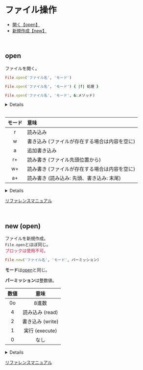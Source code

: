 # ファイル操作

- [開く【open】](#open)
- [新規作成【new】](#new)

<br>

<span id='open'></span>
## open

ファイルを開く。

```ruby
File.open('ファイル名', 'モード')

File.open('ファイル名', 'モード') { |f| 処理 }

File.open('ファイル名', 'モード', &:メソッド)
```

<details>

```ruby
# 代入
file = File.open('test.txt', 'r')

content = file.read

file.close

p content  # => "Hello\n"
```

```ruby
# ブロック
File.open('test.txt', 'r') { |r| p r.read }  # => "Hello\n"
```

```ruby
# ブロック省略
content = File.open('test.txt', 'r', &:read)

p content  # => "Hello\n"
```

<br>

ブロックがある場合、終了後自動で`close`される。

```ruby
# ブロックなし
file = File.open('test.txt', 'r')

p file  # => #<File:test.txt>

file.close

p file # => #<File:test.txt (closed)>
```

```ruby
# ブロックあり
file = File.open('test.txt', 'r') { |f| p f }  # => #<File:test.txt>

p file  # => #<File:test.txt (closed)>
```

</details>

<br>

| モード | 意味 |
|:------:|:-----|
| r | 読み込み |
| w | 書き込み (ファイルが存在する場合は内容を空に) |
| a | 追加書き込み |
| r+ | 読み書き (ファイル先頭位置から) |
| w+ | 読み書き (ファイルが存在する場合は内容を空に) |
| a+ | 読み書き (読み込み: 先頭、書き込み: 末尾) |

<details>

**`r` (読み込み)**

```bash
$ cat test.txt
Hello
```

```ruby
file = File.open('test.txt', 'r')

content = file.read

file.close

puts content  # => Hello
```

<br>

```ruby
# 書き込みは不可
File.open('test.txt', 'r') do |f|
  f.write('World')  # => IOError (not opened for writing)
end
```

---

**`w` (書き込み)**

ファイル内は空になる。

```bash
$ cat test.txt
Hello
```

```ruby
File.open('test.txt', 'w') { |f| f.write('World') }
```

```bash
$ cat test.txt
World
```

<br>

```ruby
# 読み込みは不可
File.open('test.txt', 'w') do |f|
  f.read  # => IOError (not opened for reading)
end
```

---

**`a`  (追記)**

ファイル末尾に追記する。

```bash
$ cat test.txt
Hello
```

```ruby
File.open('test.txt', 'a') { |f| file.write('World') }
```

```bash
$ cat test.txt
Hello
World
```

<br>

```ruby
# 読み込みは不可
File.open('test.txt', 'w') do |f|
  file.read  # => IOError (not opened for reading)
end
```

---

**`r+` (先頭から読み書き)**

ファイルの先頭位置から読み書き(上書き)。

```bash
$ cat test.txt
Hello
World
```

```ruby
# 読み込み
file = File.open('test.txt', 'r+')

content = file.readline

file.close

puts content  # => Hello
```

<br>

```bash
$ cat test.txt
Hello
World
```

```ruby
# 書き込み
File.open('test.txt', 'r+') { |f| f.write('xxxxx') }
```

```bash
$ cat test.txt
xxxxx
World
```

---

**`w+` (空にして読み書き)**

```bash
$ cat test.txt
Hello
World
```

```ruby
# 読み込み
file = File.open('test.txt', 'w+', &:read)

p contnt  # => ""
```

```bash
$ cat test.txt

```

<br>

```bash
$ cat test.txt
Hello
```

```ruby
# 書き込み
File.open('test.txt', 'w+') { |f| f.write('World') }
```

```bash
$ cat test.txt
World
```

---

**`a+` (先頭読み込み + 追記)**

```bash
$ cat memo.txt
Hello
World
```

```ruby
file.open('memo.txt', 'a+')

content = file.readline

file.close

puts content  # => Hello
```

<br>

```bash
$ cat test.txt
Hello
World
```

```ruby
File.open('test.txt', 'w+') { |f| f.write('xxxxx') }
```

```bash
$ cat test.txt
xxxxx
World
```

</details>

[リファレンスマニュアル](https://docs.ruby-lang.org/ja/latest/method/Kernel/m/open.html)

<br>

<span id='new'></span>
## new (open)

ファイルを新規作成。<br>
`File.open`とほぼ同じ。<br>
<span style='color: crimson;'>ブロックは使用不可。</span>

```ruby
File.new('ファイル名', 'モード', パーミッション)
```


**モード**は[open](#open)と同じ。

**パーミッション**は整数値。

| 数値 | 意味 |
|:----:|:----:|
| 0o | 8進数 |
| 4 | 読み込み (read) |
| 2 | 書き込み (write) |
| 1 | 実行 (execute) |
| 0 | なし |

<details>

```ruby
file = File.new('test.txt', 'w', 0o644)

file.write('Hello')

file.close
```

```bash
$ ls -l test.txt
-rw-r--r-- user group xx xx xx xx:xx  test.txt

$ cat test.txt
Hello
```

</details>

[リファレンスマニュアル](https://docs.ruby-lang.org/ja/latest/method/File/s/new.html)

